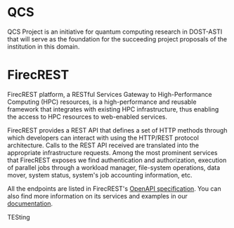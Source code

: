 # QCS
QCS Project is an initiative for quantum computing research in DOST-ASTI that will serve as the foundation for the succeeding project proposals of the institution in this domain.
# FirecREST

FirecREST platform, a RESTful Services Gateway to High-Performance Computing (HPC) resources, is a high-performance and reusable framework that integrates with existing HPC infrastructure, thus enabling the access to HPC resources to web-enabled services.

FirecREST provides a REST API that defines a set of HTTP methods through which developers can interact with using the HTTP/REST protocol architecture. Calls to the REST API received are translated into the appropriate infrastructure requests. Among the most prominent services that FirecREST exposes we find authentication and authorization, execution of parallel jobs through a workload manager, file-system operations, data mover, system status, system's job accounting information, etc.

All the endpoints are listed in FirecREST's [OpenAPI specification](https://firecrest-api.cscs.ch/). You can also find more information on its services and examples in our [documentation](https://firecrest.readthedocs.io).


TESting
